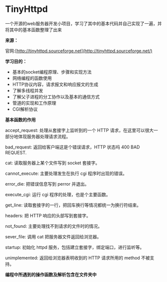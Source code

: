 # TinyHttpd
一个开源的web服务器开发小项目，学习了其中的基本代码并自己实现了一遍，并将其中的基本函数整理了出来

**来源：**

官网:[http://tinyhttpd.sourceforge.net](http://tinyhttpd.sourceforge.net/)

**学习目的：**

- 基本的socket编程原理、步骤和实现方法
- 网络编程的函数使用
- HTTP协议内容，请求报文和响应报文的生成
- 了解多线程并发
- 了解父子进程的分工协作以及基本的通信方式
- 管道的实现和工作原理
- CGI解析协议

**基本函数的作用**

   accept_request:  处理从套接字上监听到的一个 HTTP 请求，在这里可以很大一部分地体现服务器处理请求流程。

   bad_request: 返回给客户端这是个错误请求，HTTP 状态吗 400 BAD REQUEST.

   cat: 读取服务器上某个文件写到 socket 套接字。

   cannot_execute: 主要处理发生在执行 cgi 程序时出现的错误。

   error_die: 把错误信息写到 perror 并退出。

   execute_cgi: 运行 cgi 程序的处理，也是个主要函数。

   get_line: 读取套接字的一行，把回车换行等情况都统一为换行符结束。

   headers: 把 HTTP 响应的头部写到套接字。

   not_found: 主要处理找不到请求的文件时的情况。

   sever_file: 调用 cat 把服务器文件返回给浏览器。

   startup: 初始化 httpd 服务，包括建立套接字，绑定端口，进行监听等。

   unimplemented: 返回给浏览器表明收到的 HTTP 请求所用的 method 不被支持。

**编程中所遇到的操作函数及解析包含在文件夹中**